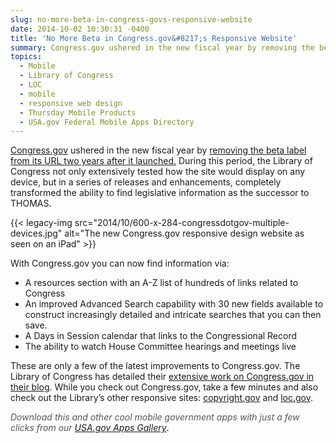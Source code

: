 ```yaml
---
slug: no-more-beta-in-congress-govs-responsive-website
date: 2014-10-02 10:30:31 -0400
title: 'No More Beta in Congress.gov&#8217;s Responsive Website'
summary: Congress.gov ushered in the new fiscal year by removing the beta label from its URL two years after it launched. During this period, the Library of Congress not only extensively tested how the site would display on any device, but in a series of releases and enhancements, completely transformed the ability to find legislative information
topics:
  - Mobile
  - Library of Congress
  - LOC
  - mobile
  - responsive web design
  - Thursday Mobile Products
  - USA.gov Federal Mobile Apps Directory
---
```


[Congress.gov](https://www.congress.gov/) ushered in the new fiscal year by [removing the beta label from its URL two years after it launched.](http://blogs.gov.gov/law/2014/09/congress-gov-removing-the-beta-label-and-new-enhancements/) During this period, the Library of Congress not only extensively tested how the site would display on any device, but in a series of releases and enhancements, completely transformed the ability to find legislative information as the successor to THOMAS.

{{< legacy-img src="2014/10/600-x-284-congressdotgov-multiple-devices.jpg" alt="The new Congress.gov responsive design website as seen on an iPad" >}}

With Congress.gov you can now find information via:

  * A resources section with an A-Z list of hundreds of links related to Congress
  * An improved Advanced Search capability with 30 new fields available to construct increasingly detailed and intricate searches that you can then save.
  * A Days in Session calendar that links to the Congressional Record
  * The ability to watch House Committee hearings and meetings live

These are only a few of the latest improvements to Congress.gov. The Library of Congress has detailed their [extensive work on Congress.gov in their blog](http://blogs.gov.gov/law/page/1/?s=congress.gov). While you check out Congress.gov, take a few minutes and also check out the Library&#8217;s other responsive sites: [copyright.gov](http://copyright.gov/) and [loc.gov](http://www.gov.gov/).

<em style="color: #555555">Download this and other cool mobile government apps with just a few clicks from our <a href="http://apps.usa.gov/">USA.gov Apps Gallery</a></em>.